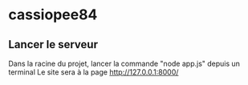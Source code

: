 # cassiopee84

## Lancer le serveur

Dans la racine du projet, lancer la commande "node app.js" depuis un terminal
Le site sera à la page http://127.0.0.1:8000/
